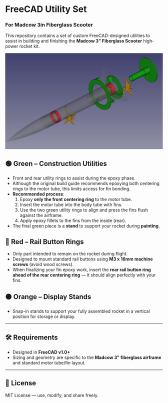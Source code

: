 # FreeCAD Utility Set  
### For Madcow 3in Fiberglass Scooter

This repository contains a set of custom FreeCAD-designed utilities to assist in building and finishing the **Madcow 3" Fiberglass Scooter** high-power rocket kit.

![Madcow 3in Fiberglass Scooter Utility Set](Madcow%203in%20Fiberglass%20Scooter%20Utility%20Set.png)

## 🟢 Green – Construction Utilities
- Front and rear utility rings to assist during the epoxy phase.
- Although the original build guide recommends epoxying both centering rings to the motor tube, this limits access for fin bonding.
- **Recommended process**:
  1. Epoxy **only the front centering ring** to the motor tube.
  2. Insert the motor tube into the body tube with fins.
  3. Use the two green utility rings to align and press the fins flush against the airframe.
  4. Apply epoxy fillets to the fins from the inside (rear).
- The final green piece is a **stand** to support your rocket during **painting**.

## 🔴 Red – Rail Button Rings
- Only part intended to remain on the rocket during flight.
- Designed to mount standard rail buttons using **M3 x 16mm machine screws** (avoid wood screws).
- When finalizing your fin epoxy work, insert the **rear rail button ring ahead of the rear centering ring** — it should align perfectly with your fins.

## 🟠 Orange – Display Stands
- Snap-in stands to support your fully assembled rocket in a vertical position for storage or display.

---

## 🛠 Requirements
- Designed in **FreeCAD v1.0+**
- Sizing and geometry are specific to the **Madcow 3" fiberglass airframe** and standard motor tube/fin layout.

---

## 📜 License
MIT License — use, modify, and share freely.

